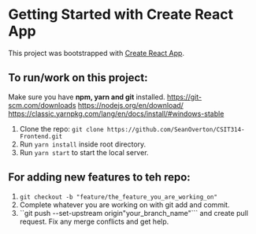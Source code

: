 # Getting Started with Create React App

This project was bootstrapped with [Create React App](https://github.com/facebook/create-react-app).

## To run/work on this project:

Make sure you have **npm, yarn and git** installed.
https://git-scm.com/downloads
https://nodejs.org/en/download/
https://classic.yarnpkg.com/lang/en/docs/install/#windows-stable

1) Clone the repo: ```git clone https://github.com/SeanOverton/CSIT314-Frontend.git```
2) Run ```yarn install``` inside root directory.
3) Run ```yarn start``` to start the local server.

## For adding new features to teh repo:

1) ```git checkout -b "feature/the_feature_you_are_working_on"```
2) Complete whatever you are working on with git add and commit. 
3) ``git push --set-upstream origin"your_branch_name"``` and create pull request. Fix any merge conflicts and get help.

